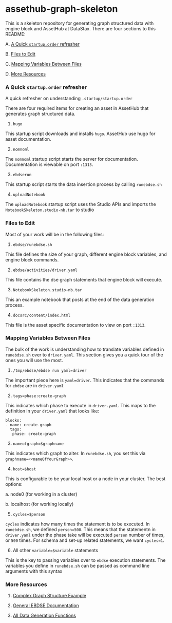 # assethub-graph-skeleton

This is a skeleton repository for generating graph structured data with engine block and AssetHub at DataStax. There are four sections to this README:

A. [A Quick `startup.order` refresher](#startup)

B. [Files to Edit](#files)

C. [Mapping Variables Between Files](#variables)

D. [More Resources](#resources)

### <a name="startup"></a>A Quick `startup.order` refresher

A quick refresher on understanding `.startup/startup.order`

There are four required items for creating an asset in AssetHub that generates graph structured data.

1. `hugo`

This startup script downloads and installs `hugo`. AssetHub use hugo for asset documentation.

2. `nomnoml`

The `nomnoml` startup script starts the server for documentation. Documentation is viewable on port `:1313`.

3. `ebdserun`

This startup script starts the data insertion process by calling `runebdse.sh`

4. `uploadNotebook`

The `uploadNotebook` startup script uses the Studio APIs and imports the `NotebookSkeleton.studio-nb.tar` to studio

### <a name="files"></a>Files to Edit

Most of your work will be in the following files:

1. `ebdse/runebdse.sh`

This file defines the size of your graph, different engine block variables, and engine block commands.

2. `ebdse/activities/driver.yaml`

This file contains the dse graph statements that engine block will execute.

3. `NotebookSkeleton.studio-nb.tar`

This an example notebook that posts at the end of the data generation process.

4. `docsrc/content/index.html`

This file is the asset specific documentation to view on port `:1313`.

### <a name="variables"></a>Mapping Variables Between Files

The bulk of the work is understanding how to translate variables defined in `runebdse.sh` over to `driver.yaml`. This section gives you a quick tour of the ones you will use the most.

1. `/tmp/ebdse/ebdse run yaml=driver`

The important piece here is `yaml=driver`. This indicates that the commands for `ebdse` are in `driver.yaml`

2. `tags=phase:create-graph`

This indicates which phase to execute in `driver.yaml`. This maps to the definition in your `driver.yaml` that looks like:

```
blocks:
- name: create-graph
  tags:
   phase: create-graph
```

3. `nameofgraph=$graphname`

This indicates which graph to alter. In `runebdse.sh`, you set this via `graphname=<<nameOfYourGraph>>`.

4. `host=$host`

This is configurable to be your local host or a node in your cluster. The best options:

a. node0 (for working in a cluster)

b. localhost (for working locally)

5. `cycles=$person`

`cycles` indicates how many times the statement is to be executed. In `runebdse.sh`, we defined `person=500`. This means that the statementn in `driver.yaml` under the phase take will be executed `person` number of times, or `500` times.
For schema and set-up related statements, we want `cycles=1`.

6. All other `variable=$variable` statements

This is the key to passing variables over to `ebdse` execution statements. The variables you define in `runebdse.sh` can be passed as command line arguments with this syntax

### <a name="resources"></a>More Resources

1. [Complex Graph Structure Example](https://github.com/denisekgosnell/paths-graph-example/blob/master/ebdse/activities/paths.yaml)

2. [General EBDSE Documentation](https://powertools.datastax.com/ebdse/)

3. [All Data Generation Functions](https://powertools.datastax.com/ebdse/functions/autodoc_reference/)
